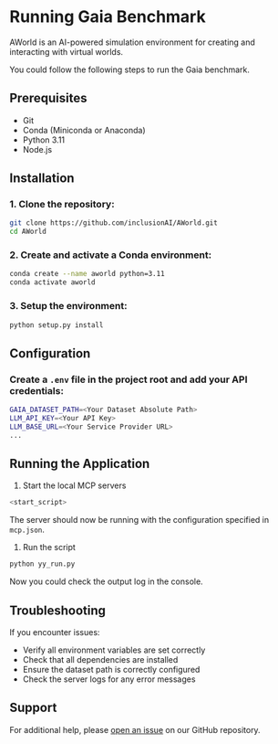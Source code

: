 # Running Gaia Benchmark

AWorld is an AI-powered simulation environment for creating and interacting with virtual worlds.

You could follow the following steps to run the Gaia benchmark.

## Prerequisites

- Git
- Conda (Miniconda or Anaconda)
- Python 3.11
- Node.js

## Installation

### 1. Clone the repository:
```bash
git clone https://github.com/inclusionAI/AWorld.git
cd AWorld
```

### 2. Create and activate a Conda environment:
```bash
conda create --name aworld python=3.11
conda activate aworld
```

### 3. Setup the environment:
```bash
python setup.py install
```

## Configuration

### Create a `.env` file in the project root and add your API credentials:
```bash
GAIA_DATASET_PATH=<Your Dataset Absolute Path>
LLM_API_KEY=<Your API Key>
LLM_BASE_URL=<Your Service Provider URL>
...
```

## Running the Application

1. Start the local MCP servers
```bash
<start_script>
```
The server should now be running with the configuration specified in `mcp.json`.

1. Run the script
```bash
python yy_run.py
```
Now you could check the output log in the console.

## Troubleshooting

If you encounter issues:

- Verify all environment variables are set correctly
- Check that all dependencies are installed
- Ensure the dataset path is correctly configured
- Check the server logs for any error messages

## Support
For additional help, please [open an issue](https://github.com/inclusionAI/AWorld/issues/new) on our GitHub repository.